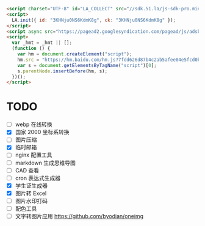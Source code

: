 ```html
<script charset="UTF-8" id="LA_COLLECT" src="//sdk.51.la/js-sdk-pro.min.js"></script>
<script>
  LA.init({ id: "3KHNju0NS6KdmK8g", ck: "3KHNju0NS6KdmK8g" });
</script>
<script async src="https://pagead2.googlesyndication.com/pagead/js/adsbygoogle.js?client=ca-pub-3594081485685271" crossorigin="anonymous"></script>
<script>
  var _hmt = _hmt || [];
  (function () {
    var hm = document.createElement("script");
    hm.src = "https://hm.baidu.com/hm.js?7fdd626d87b4c2ab5afee04e5fcd0b9d";
    var s = document.getElementsByTagName("script")[0];
    s.parentNode.insertBefore(hm, s);
  })();
</script>
```

# TODO

- [ ] webp 在线转换
- [x] 国家 2000 坐标系转换
- [ ] 图片压缩
- [x] 临时邮箱
- [ ] nginx 配置工具
- [ ] markdown 生成思维导图
- [ ] CAD 查看
- [ ] cron 表达式生成器
- [x] 学生证生成器
- [x] 图片转 Excel
- [ ] 图片水印打码
- [ ] 配色工具
- [ ] 文字转图片应用 https://github.com/byodian/oneimg
